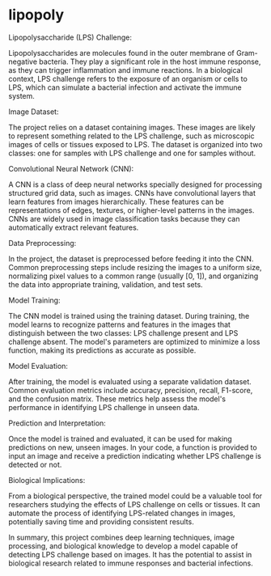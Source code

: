 # lipopoly

Lipopolysaccharide (LPS) Challenge:

Lipopolysaccharides are molecules found in the outer membrane of Gram-negative bacteria. They play a significant role in the host immune response, as they can trigger inflammation and immune reactions. In a biological context, LPS challenge refers to the exposure of an organism or cells to LPS, which can simulate a bacterial infection and activate the immune system.

Image Dataset:

The project relies on a dataset containing images. These images are likely to represent something related to the LPS challenge, such as microscopic images of cells or tissues exposed to LPS. The dataset is organized into two classes: one for samples with LPS challenge and one for samples without.

Convolutional Neural Network (CNN):

A CNN is a class of deep neural networks specially designed for processing structured grid data, such as images. CNNs have convolutional layers that learn features from images hierarchically. These features can be representations of edges, textures, or higher-level patterns in the images. CNNs are widely used in image classification tasks because they can automatically extract relevant features.

Data Preprocessing:

In the project, the dataset is preprocessed before feeding it into the CNN. Common preprocessing steps include resizing the images to a uniform size, normalizing pixel values to a common range (usually [0, 1]), and organizing the data into appropriate training, validation, and test sets.

Model Training:

The CNN model is trained using the training dataset. During training, the model learns to recognize patterns and features in the images that distinguish between the two classes: LPS challenge present and LPS challenge absent. The model's parameters are optimized to minimize a loss function, making its predictions as accurate as possible.

Model Evaluation:

After training, the model is evaluated using a separate validation dataset. Common evaluation metrics include accuracy, precision, recall, F1-score, and the confusion matrix. These metrics help assess the model's performance in identifying LPS challenge in unseen data.

Prediction and Interpretation:

Once the model is trained and evaluated, it can be used for making predictions on new, unseen images. In your code, a function is provided to input an image and receive a prediction indicating whether LPS challenge is detected or not.

Biological Implications:

From a biological perspective, the trained model could be a valuable tool for researchers studying the effects of LPS challenge on cells or tissues. It can automate the process of identifying LPS-related changes in images, potentially saving time and providing consistent results.

In summary, this project combines deep learning techniques, image processing, and biological knowledge to develop a model capable of detecting LPS challenge based on images. It has the potential to assist in biological research related to immune responses and bacterial infections.





